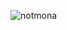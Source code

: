 ![notmona](https://user-images.githubusercontent.com/89543301/132773542-dab8c803-b2aa-4393-af49-964434e1f989.PNG)
